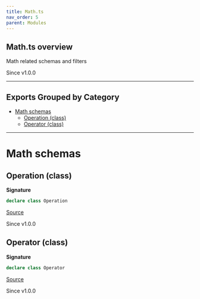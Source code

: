 ```yaml
---
title: Math.ts
nav_order: 5
parent: Modules
---
```


## Math.ts overview

Math related schemas and filters

Since v1.0.0

---

## Exports Grouped by Category

- [Math schemas](#math-schemas)
  - [Operation (class)](#operation-class)
  - [Operator (class)](#operator-class)

---

# Math schemas

## Operation (class)

**Signature**

```ts
declare class Operation
```

[Source](https://github.com/leonitousconforti/effect-schemas/tree/main/src/Math.ts#L13)

Since v1.0.0

## Operator (class)

**Signature**

```ts
declare class Operator
```

[Source](https://github.com/leonitousconforti/effect-schemas/tree/main/src/Math.ts#L32)

Since v1.0.0
